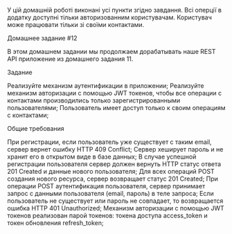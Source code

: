 У цій домашній роботі виконані усі пункти згідно завдання. Всі оперції в додатку доступні тільки авторизованним користувачам. Користувач може працювати тільки зі своїми контактами.

Домашнее задание #12

В этом домашнем задании мы продолжаем дорабатывать наше REST API приложение из домашнего задания 11.

Задание

Реализуйте механизм аутентификации в приложении;
Реализуйте механизм авторизации с помощью JWT токенов, чтобы все операции с контактами производились только зарегистрированными пользователями;
Пользователь имеет доступ только к своим операциям с контактами;

Общие требования

При регистрации, если пользователь уже существует с таким email, сервер вернет ошибку HTTP 409 Conflict;
Сервер хеширует пароль и не хранит его в открытом виде в базе данных;
В случае успешной регистрации пользователя сервер должен вернуть HTTP статус ответа 201 Created и данные нового пользователя;
Для всех операций POST создания нового ресурса, сервер возвращает статус 201 Created;
При операции POST аутентификация пользователя, сервер принимает запрос с данными пользователя (email, пароль) в теле запроса;
Если пользователь не существует или пароль не совпадает, то возвращается ошибка HTTP 401 Unauthorized;
Механизм авторизации с помощью JWT токенов реализован парой токенов: токена доступа access_token и токен обновления refresh_token;
